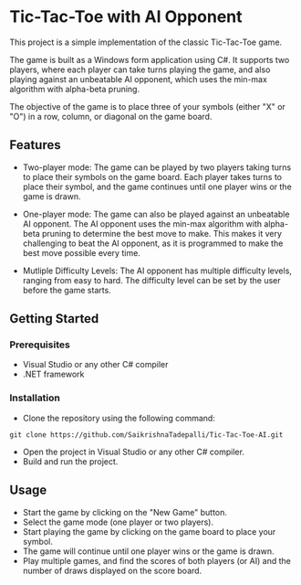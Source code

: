 
# Tic-Tac-Toe with AI Opponent

This project is a simple implementation of the classic Tic-Tac-Toe game. 

The game is built as a Windows form application using C#. It supports two players, where each player can take turns playing the game, and also playing against an unbeatable AI opponent, which uses the min-max algorithm with alpha-beta pruning. 

The objective of the game is to place three of your symbols (either "X" or "O") in a row, column, or diagonal on the game board.


## Features

- Two-player mode: The game can be played by two players taking turns to place their symbols on the game board. Each player takes turns to place their symbol, and the game continues until one player wins or the game is drawn.

- One-player mode: The game can also be played against an unbeatable AI opponent. The AI opponent uses the min-max algorithm with alpha-beta pruning to determine the best move to make. This makes it very challenging to beat the AI opponent, as it is programmed to make the best move possible every time.

- Mutliple Difficulty Levels: The AI opponent has multiple difficulty levels, ranging from easy to hard. The difficulty level can be set by the user before the game starts.

## Getting Started

### Prerequisites
- Visual Studio or any other C# compiler
- .NET framework

### Installation

- Clone the repository using the following command:
```
git clone https://github.com/SaikrishnaTadepalli/Tic-Tac-Toe-AI.git
```
- Open the project in Visual Studio or any other C# compiler.
- Build and run the project.


## Usage

- Start the game by clicking on the "New Game" button.
- Select the game mode (one player or two players).
- Start playing the game by clicking on the game board to place your symbol.
- The game will continue until one player wins or the game is drawn.
- Play multiple games, and find the scores of both players (or AI) and the number of draws displayed on the score board.



